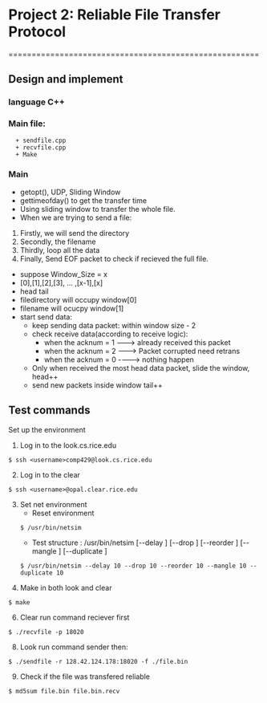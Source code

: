 # Project 2: Reliable File Transfer Protocol
======================================================
## Design and implement
   ### language C++
   ### Main file: 
      + sendfile.cpp
      + recvfile.cpp
      + Make
   ### Main 
   - getopt(), UDP, Sliding Window
   - gettimeofday() to get the transfer time
   - Using sliding window to transfer the whole file.
   - When we are trying to send a file:
   1. Firstly, we will send the directory
   2. Secondly, the filename
   3. Thirdly, loop all the data
   4. Finally, Send EOF packet to check if recieved the full file.
   - suppose Window_Size = x
   - [0],[1],[2],[3], ... ,[x-1],[x]
   - head                        tail
   - filedirectory will occupy window[0]
   - filename will ocucpy window[1]
   - start send data:
      - keep sending data packet: within window size - 2 
      - check receive data(according to receive logic):
        - when the acknum = 1 ---> already received this packet
        - when the acknum = 2 ---> Packet corrupted need retrans
        - when the acknum = 0 ----> nothing happen
      - Only when received the most head data packet, slide the window, head++
      - send new packets inside window tail++
   
   

## Test commands
Set up the environment

1. Log in to the look.cs.rice.edu
```
$ ssh <username>comp429@look.cs.rice.edu
```
2. Log in to the clear
```
$ ssh <username>@opal.clear.rice.edu
```
3. Set net environment
   - Reset environment
    ```
    $ /usr/bin/netsim
    ```
   - Test structure :
   /usr/bin/netsim [--delay <percent>] [--drop <percent>]
                    [--reorder <percent>] [--mangle <percent>]
                    [--duplicate <percent>]
    ```
    $ /usr/bin/netsim --delay 10 --drop 10 --reorder 10 --mangle 10 --duplicate 10
    ```
5. Make in both look and clear
```
$ make
```
6. Clear run command reciever first
```
$ ./recvfile -p 18020
```
8. Look run command sender then:
```
$ ./sendfile -r 128.42.124.178:18020 -f ./file.bin
```
9. Check if the file was transfered reliable
```
$ md5sum file.bin file.bin.recv
```
